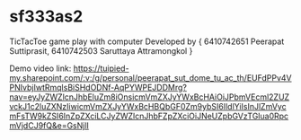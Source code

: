 # sf333as2
TicTacToe game play with computer
Developed by {
  6410742651  Peerapat  Suttiprasit,
  6410742503  Saruttaya  Attramongkol
}

Demo video link: https://tuipied-my.sharepoint.com/:v:/g/personal/peerapat_sut_dome_tu_ac_th/EUFdPPv4VPNIvbjIwtRmqlsBiSHdODNf-AqPYWPEJDDMrg?nav=eyJyZWZlcnJhbEluZm8iOnsicmVmZXJyYWxBcHAiOiJPbmVEcml2ZUZvckJ1c2luZXNzIiwicmVmZXJyYWxBcHBQbGF0Zm9ybSI6IldlYiIsInJlZmVycmFsTW9kZSI6InZpZXciLCJyZWZlcnJhbFZpZXciOiJNeUZpbGVzTGlua0RpcmVjdCJ9fQ&e=GsNjlI
